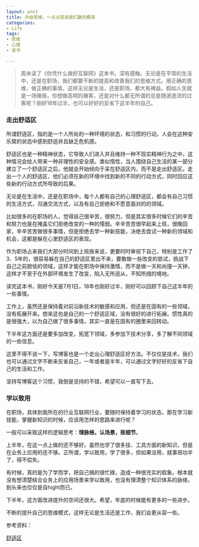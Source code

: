 ```yaml
---
layout: post
title: 升级思维，一点点提高我们赢的概率
categories:
- Life
tags:
- 思维
- 心理
- 读书

---
```


> 周末读了《你凭什么做好互联网》这本书，深有感触。无论是在平常的生活中，还是在职场，我们都要不断的提高和改善我们的思维方式。用正确的思维，做正确的事情，这样无论是生活，还是职场，都大有裨益。假如人生就是一场赌局，你想做高明的赌客，还是对什么都无所谓的总是随波逐流的过客呢？刚好18年过半，也可以好好的反省下这半年的自己。

### 走出舒适区

所谓舒适区，指的是一个人所处的一种环境的状态，和习惯的行动，人会在这种安乐窝的状态中感到舒适并且缺乏危机感。

舒适区也是一种精神状态，它导致人们进入并且维持一种不现实精神行为之中，这种情况会给人带来一种非理性的安全感。类似惰性，当人围绕自己生活的某一部分建立了一个舒适区之后，他就会开始倾向于呆在舒适区内，而不是走出舒适区。走出一个人的舒适区，他们必须在新的环境中找到新的不同的行动方式，同时回应这些新的行动方式所导致的后果。

无论是在生活中，还是在职场中，每个人都有自己的心理舒适区，都会有自己习惯的生活方式，沟通交流方式，以及有自己拒绝和不愿意面对的的领域。

比如很多的在职场的人，觉得自己很辛苦，很努力，但是其实很多时候它们的辛苦和努力也是在掩盖它们拒绝改变的一种的懦弱。辛辛苦苦很早起来上班，很晚回家，辛辛苦苦做很多事情，但是拒绝去学一种新技能，决绝去尝试一种新的领域和机会，这都是躲在心里舒适区的表现。

作为职场占来我们大部分时间到上班族来说，更要时时审视下自己，特别是工作了3、5年的，很容易躲在自己的舒适区里出不来，要敢做一些改变的尝试，挑战下自己之前胆怯的领域，这样才能在职场中保持激情，而不是做一天和尚撞一天钟，这样才不至于在外部环境发生了改变，陷入无所适从，不知所措的境地。

读完这本书，刚好今天是7月1日，18年也刚好过半，刚好可以回顾下自己这半年的一些事情。

工作上，虽然还是保持着对前沿新技术的敏感和应用，但还是在固有的一些领域，没有拓展开来。想来这也是自己的一个舒适区域，没有很好的进行拓展。惯性真的是很强大，以为自己做了很多事情，其实一直是在固有的圈里来回转动。

下半年这方面还是要多加改变，拓宽下领域，多参加下技术分享，多了解不同领域的一些信息。

这里不得不说一下，写博客也是一个走出心理舒适区好方法。不仅仅是技术，我们也可以通过文字不断来反省自己，一年或者是半年，可以通过文字好好的反省下自己的生活和工作。

坚持写博客这个习惯，我倒是坚持的不错，希望可以一直写下去。

### 学以致用

在职场，具体到我所在的行业互联网行业，要随时保持着学习的状态，那在学习新技能，掌握新知识的时候，应该用怎样的思路来进行呢？

一般可以采取这样的逻辑思考：**理脉络，认场景，抠细节**。

上半年，在这一点上做的还不够好。虽然也学了很多技、工具方面的新知识，但是在业务上应用的还不够。正所谓，学以致用，学了很多，但如果没用，就事倍功半了，得不偿失。

有时候，真的是为了学而学，把自己搞的很忙碌，造成一种很充实的假象。根本就没有想清楚结合业务上的应用场景来学以致用，也没有理清整个知识体系的脉络，到头来也仅仅是自hight而已。

下半年，这方面改进提升的空间还很大。希望，年底的时候能有更多的一些进步。

不断的提升自己的思维模式，这样无论是生活还是工作，我们会更从容一些。

参考资料：

[舒适区](https://zh.wikipedia.org/wiki/%E8%88%92%E9%80%82%E5%8C%BA)














